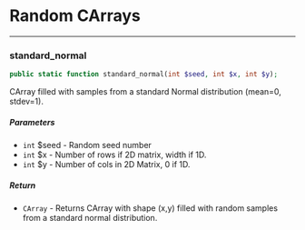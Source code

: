 # Random CArrays

---


### standard_normal
```php
public static function standard_normal(int $seed, int $x, int $y);
```
CArray filled with samples from a standard Normal distribution (mean=0, stdev=1).

##### Parameters

- `int` $seed -   Random seed number
- `int` $x - Number of rows if 2D matrix, width if 1D.
- `int` $y - Number of cols in 2D Matrix, 0 if 1D.

##### Return

- `CArray` - Returns CArray with shape (x,y) filled with random samples from
a standard normal distribution. 

